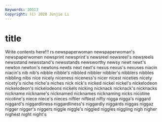 ```yaml
---
Keywords: 30513
Copyright: (C) 2020 Junjie Li
---
```


# title

Write contents here!!!
rs 
newspaperwoman 
newspaperwoman's 
newspaperwomen 
newsprint 
newsprint's
newsreel 
newsreel's 
newsreels 
newsstand 
newsstand's 
newsstands 
newsworthy 
newsy 
newt 
newt's
newton 
newton's 
newtons 
newts 
next 
next's 
nexus 
nexus's 
nexuses 
niacin
niacin's 
nib 
nib's 
nibble 
nibble's 
nibbled 
nibbler 
nibbler's 
nibblers 
nibbles
nibbling 
nibs 
nice 
nicely 
niceness 
niceness's 
nicer 
nicest 
niceties 
nicety
nicety's 
niche 
niche's 
niches 
nick 
nick's 
nicked 
nickel 
nickel's 
nickelodeon
nickelodeon's 
nickelodeons 
nickels 
nicking 
nicknack 
nicknack's 
nicknacks 
nickname 
nickname's 
nicknamed
nicknames 
nicknaming 
nicks 
nicotine 
nicotine's 
niece 
niece's 
nieces 
niftier 
niftiest
nifty 
nigga 
nigga's 
niggard 
niggard's 
niggardliness 
niggardliness's 
niggardly 
niggards 
niggas
niggaz 
nigger 
nigger's 
niggers 
niggle 
niggle's 
niggled 
niggles 
niggling 
nigh
nigher 
nighest 
night 
night's 
